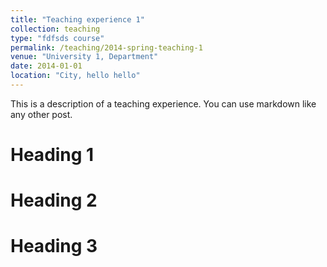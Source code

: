 ```yaml
---
title: "Teaching experience 1"
collection: teaching
type: "fdfsds course"
permalink: /teaching/2014-spring-teaching-1
venue: "University 1, Department"
date: 2014-01-01
location: "City, hello hello"
---
```


This is a description of a teaching experience. You can use markdown like any other post.

Heading 1
======

Heading 2
======

Heading 3
======
